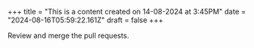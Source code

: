 +++
title = "This is a content created on 14-08-2024 at 3:45PM"
date = "2024-08-16T05:59:22.161Z"
draft = false
+++

  Review and merge the pull requests.
        